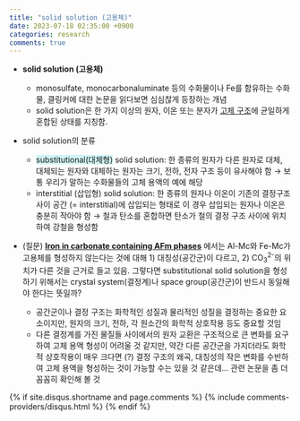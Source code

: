 ```yaml
---
title: "solid solution (고용체)"
date: 2023-07-18 02:35:00 +0900
categories: research
comments: true
---
```


- **solid solution (고용체)**
	- monosulfate, monocarbonaluminate 등의 수화물이나 Fe를 함유하는 수화물, 클링커에 대한 논문을 읽다보면 심심찮게 등장하는 개념
	- solid solution은 한 가지 이상의 원자, 이온 또는 분자가 <u>고체 구조</u>에 균일하게 혼합된 상태를 지칭함. 
- solid solution의 분류
	- <span style="background:rgba(173, 239, 239, 0.55)">substitutional(대체형)</span> solid solution: 한 종류의 원자가 다른 원자로 대체, 대체되는 원자와 대체하는 원자는 크기, 전하, 전자 구조 등이 유사해야 함 → 보통 우리가 말하는 수화물들의 고체 용액의 예에 해당
	- interstitial (삽입형) solid solution: 한 종류의 원자나 이온이 기존의 결정구조 사이 공간 (= interstitial)에 삽입되는 형태로 이 경우 삽입되는 원자나 이온은 충분히 작아야 함 → 철과 탄소를 혼합하면 탄소가 철의 결정 구조 사이에 위치하여 강철을 형성함

- (질문) [**Iron in carbonate containing AFm phases**](/2023/07/18/Iron-in-carbonate-containing-AFm-phases.md) 에서는 Al-Mc와 Fe-Mc가 고용체를 형성하지 않는다는 것에 대해 1) 대칭성(공간군)이 다르고, 2) CO<sub>3</sub><sup>2-</sup>의 위치가 다른 것을 근거로 들고 있음. 그렇다면 substitutional solid solution을 형성하기 위해서는 crystal system(결정계)나 space group(공간군)이 반드시 동일해야 한다는 뜻일까?
	- 공간군이나 결정 구조는 화학적인 성질과 물리적인 성질을 결정하는 중요한 요소이지만, 원자의 크기, 전하, 각 원소간의 화학적 상호작용 등도 중요할 것임
	- 다른 결정계를 가진 물질들 사이에서의 원자 교환은 구조적으로 큰 변화를 요구하여 고체 용액 형성이 어려울 것 같지만, 약간 다른 공간군을 가지더라도 화학적 상호작용이 매우 크다면 (?) 결정 구조의 왜곡, 대칭성의 작은 변화를 수반하여 고체 용액을 형성하는 것이 가능할 수는 있을 것 같은데... 관련 논문을 좀 더 꼼꼼히 확인해 볼 것


{% if site.disqus.shortname and page.comments %}
  {% include comments-providers/disqus.html %}
{% endif %}

